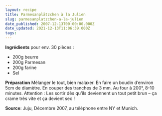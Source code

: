 ```yaml
---
layout: recipe
title: Parmesanplätzchen à la Julien
slug: parmesanplatzchen-a-la-julien
date_published: 2007-12-13T00:00:00.000Z
date_updated: 2021-12-13T11:06:39.000Z
tags: 
---
```


**Ingrédients** pour env. 30 pièces :
- 200g beurre
- 200g Parmesan
- 200g farine
- Sel

**Préparation**
Mélanger le tout, bien malaxer. En faire un boudin d’environ 5cm de diamètre. En couper des tranches de 3 mm. Au four à 200°, 8-10 minutes.
Attention : Les sortir dès qu’ils deviennent un tout petit brun – ça crame très vite et ça devient sec !

**Source**: Juju, Décembre 2007, au téléphone entre NY et Munich.
